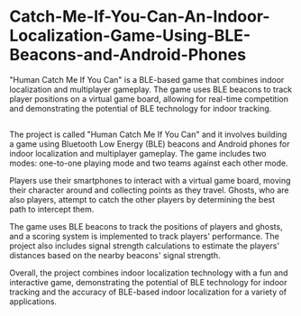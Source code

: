 # Catch-Me-If-You-Can-An-Indoor-Localization-Game-Using-BLE-Beacons-and-Android-Phones
"Human Catch Me If You Can" is a BLE-based game that combines indoor localization and multiplayer gameplay.  The game uses BLE beacons to track player positions on a virtual game board, allowing for real-time competition and demonstrating the potential of BLE technology for indoor tracking.
##
The project is called "Human Catch Me If You Can" and it involves building a game using Bluetooth Low Energy (BLE) beacons and Android phones for indoor localization and multiplayer gameplay. The game includes two modes: one-to-one playing mode and two teams against each other mode.

Players use their smartphones to interact with a virtual game board, moving their character around and collecting points as they travel. Ghosts, who are also players, attempt to catch the other players by determining the best path to intercept them.

The game uses BLE beacons to track the positions of players and ghosts, and a scoring system is implemented to track players' performance. The project also includes signal strength calculations to estimate the players' distances based on the nearby beacons' signal strength.

Overall, the project combines indoor localization technology with a fun and interactive game, demonstrating the potential of BLE technology for indoor tracking and the accuracy of BLE-based indoor localization for a variety of applications.
